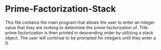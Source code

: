 # Prime-Factorization-Stack
This file contains the main program that allows the user to enter an integer value that they  are looking to determine the prime factorization of.  THe prime factorization is then printed in descending order by utilizing a stack object.  The user will continue to be prompted for integers until they enter a 0.   
